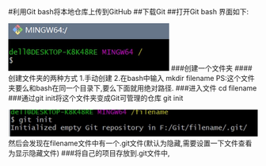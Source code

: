 #利用Git bash将本地仓库上传到GitHub
##下载Git
##打开Git bash
界面如下:

![](./_image/2019-07-17-14-37-40.jpg)
###创建一个文件夹
####创建文件夹的两种方式
1.手动创建
2.在bash中输入 mkdir filename
PS:这个文件夹要么和bash在同一个目录下,要么下面就用绝对路径.
###进入文件
cd filename
###通过git init将这个文件夹变成Git可管理的仓库
git init

![](./_image/2019-07-17-14-44-22.jpg)
然后会发现在filename文件中有一个.git文件(默认为隐藏,需要设置一下文件查看为显示隐藏文件)
###将自己的项目存放到.git文件中,
####

